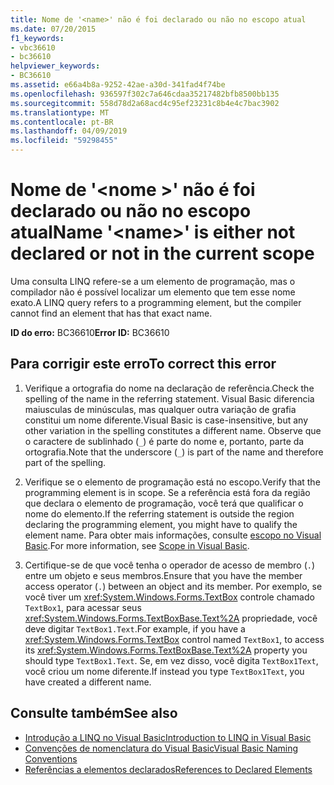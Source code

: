 ```yaml
---
title: Nome de '<name>' não é foi declarado ou não no escopo atual
ms.date: 07/20/2015
f1_keywords:
- vbc36610
- bc36610
helpviewer_keywords:
- BC36610
ms.assetid: e66a4b8a-9252-42ae-a30d-341fad4f74be
ms.openlocfilehash: 936597f302c7a646cdaa35217482bfb8500bb135
ms.sourcegitcommit: 558d78d2a68acd4c95ef23231c8b4e4c7bac3902
ms.translationtype: MT
ms.contentlocale: pt-BR
ms.lasthandoff: 04/09/2019
ms.locfileid: "59298455"
---
```

# <a name="name-name-is-either-not-declared-or-not-in-the-current-scope"></a><span data-ttu-id="5674c-102">Nome de '\<nome >' não é foi declarado ou não no escopo atual</span><span class="sxs-lookup"><span data-stu-id="5674c-102">Name '\<name>' is either not declared or not in the current scope</span></span>
<span data-ttu-id="5674c-103">Uma consulta LINQ refere-se a um elemento de programação, mas o compilador não é possível localizar um elemento que tem esse nome exato.</span><span class="sxs-lookup"><span data-stu-id="5674c-103">A LINQ query refers to a programming element, but the compiler cannot find an element that has that exact name.</span></span>  
  
 <span data-ttu-id="5674c-104">**ID do erro:** BC36610</span><span class="sxs-lookup"><span data-stu-id="5674c-104">**Error ID:** BC36610</span></span>  
  
## <a name="to-correct-this-error"></a><span data-ttu-id="5674c-105">Para corrigir este erro</span><span class="sxs-lookup"><span data-stu-id="5674c-105">To correct this error</span></span>  
  
1. <span data-ttu-id="5674c-106">Verifique a ortografia do nome na declaração de referência.</span><span class="sxs-lookup"><span data-stu-id="5674c-106">Check the spelling of the name in the referring statement.</span></span> <span data-ttu-id="5674c-107">Visual Basic diferencia maiusculas de minúsculas, mas qualquer outra variação de grafia constitui um nome diferente.</span><span class="sxs-lookup"><span data-stu-id="5674c-107">Visual Basic is case-insensitive, but any other variation in the spelling constitutes a different name.</span></span> <span data-ttu-id="5674c-108">Observe que o caractere de sublinhado (`_`) é parte do nome e, portanto, parte da ortografia.</span><span class="sxs-lookup"><span data-stu-id="5674c-108">Note that the underscore (`_`) is part of the name and therefore part of the spelling.</span></span>  
  
2. <span data-ttu-id="5674c-109">Verifique se o elemento de programação está no escopo.</span><span class="sxs-lookup"><span data-stu-id="5674c-109">Verify that the programming element is in scope.</span></span> <span data-ttu-id="5674c-110">Se a referência está fora da região que declara o elemento de programação, você terá que qualificar o nome do elemento.</span><span class="sxs-lookup"><span data-stu-id="5674c-110">If the referring statement is outside the region declaring the programming element, you might have to qualify the element name.</span></span> <span data-ttu-id="5674c-111">Para obter mais informações, consulte [escopo no Visual Basic](../../visual-basic/programming-guide/language-features/declared-elements/scope.md).</span><span class="sxs-lookup"><span data-stu-id="5674c-111">For more information, see [Scope in Visual Basic](../../visual-basic/programming-guide/language-features/declared-elements/scope.md).</span></span>  
  
3. <span data-ttu-id="5674c-112">Certifique-se de que você tenha o operador de acesso de membro (`.`) entre um objeto e seus membros.</span><span class="sxs-lookup"><span data-stu-id="5674c-112">Ensure that you have the member access operator (`.`) between an object and its member.</span></span> <span data-ttu-id="5674c-113">Por exemplo, se você tiver um <xref:System.Windows.Forms.TextBox> controle chamado `TextBox1`, para acessar seus <xref:System.Windows.Forms.TextBoxBase.Text%2A> propriedade, você deve digitar `TextBox1.Text`.</span><span class="sxs-lookup"><span data-stu-id="5674c-113">For example, if you have a <xref:System.Windows.Forms.TextBox> control named `TextBox1`, to access its <xref:System.Windows.Forms.TextBoxBase.Text%2A> property you should type `TextBox1.Text`.</span></span> <span data-ttu-id="5674c-114">Se, em vez disso, você digita `TextBox1Text`, você criou um nome diferente.</span><span class="sxs-lookup"><span data-stu-id="5674c-114">If instead you type `TextBox1Text`, you have created a different name.</span></span>  
  
## <a name="see-also"></a><span data-ttu-id="5674c-115">Consulte também</span><span class="sxs-lookup"><span data-stu-id="5674c-115">See also</span></span>

- [<span data-ttu-id="5674c-116">Introdução a LINQ no Visual Basic</span><span class="sxs-lookup"><span data-stu-id="5674c-116">Introduction to LINQ in Visual Basic</span></span>](../../visual-basic/programming-guide/language-features/linq/introduction-to-linq.md)
- [<span data-ttu-id="5674c-117">Convenções de nomenclatura do Visual Basic</span><span class="sxs-lookup"><span data-stu-id="5674c-117">Visual Basic Naming Conventions</span></span>](../../visual-basic/programming-guide/program-structure/naming-conventions.md)
- [<span data-ttu-id="5674c-118">Referências a elementos declarados</span><span class="sxs-lookup"><span data-stu-id="5674c-118">References to Declared Elements</span></span>](../../visual-basic/programming-guide/language-features/declared-elements/references-to-declared-elements.md)
